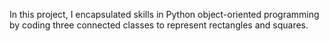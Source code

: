 In this project, I encapsulated skills in Python object-oriented programming by coding three connected classes to represent rectangles and squares.